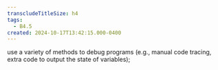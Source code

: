 ```yaml
---
transcludeTitleSize: h4
tags:
  - B4.5
created: 2024-10-17T13:42:15.000-0400
---
```

use a variety of methods to debug programs (e.g., manual code tracing, extra code to output the state of variables);
